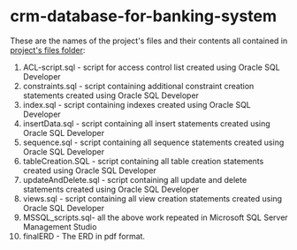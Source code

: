 # crm-database-for-banking-system

These are the names of the project's files and their contents all contained in [project's files folder](https://github.com/adedamola26/crm-database-for-banking-system/tree/main/project's%20files):
1.	ACL-script.sql - script for access control list created using Oracle SQL Developer
2.	constraints.sql - script containing additional constraint creation statements created using Oracle SQL Developer
3.	index.sql - script containing indexes created using Oracle SQL Developer
4.	insertData.sql - script containing all insert statements created using Oracle SQL Developer 
5.	sequence.sql - script containing all sequence statements created using Oracle SQL Developer
6.	tableCreation.SQL - script containing all table creation statements created using Oracle SQL Developer
7.	updateAndDelete.sql - script containing all update and delete statements created using Oracle SQL Developer
8.	views.sql - script containing all view creation statements created using Oracle SQL Developer
9.	MSSQL_scripts.sql- all the above work repeated in Microsoft SQL Server Management Studio
10.	finalERD - The ERD in pdf format.
